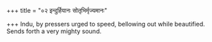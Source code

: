 +++
title = "०२ इन्दुर्हियानः सोतृभिर्मृज्यमानः"

+++
Indu, by pressers urged to speed, bellowing out while beautified.  
     Sends forth a very mighty sound.